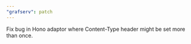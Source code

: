 ```yaml
---
"grafserv": patch
---
```


Fix bug in Hono adaptor where Content-Type header might be set more than once.

